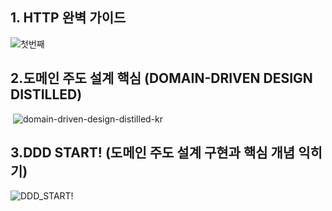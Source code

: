 ## 1. HTTP 완벽 가이드  

![첫번째](https://user-images.githubusercontent.com/50399804/106002372-66540080-60f4-11eb-95ed-920df35b2dba.jpg)

## 2.도메인 주도 설계 핵심 (DOMAIN-DRIVEN DESIGN DISTILLED)

​	![domain-driven-design-distilled-kr](https://user-images.githubusercontent.com/50399804/127802345-1eafc55a-942e-4492-96a9-1d36c1505271.jpeg)

## 3.DDD START! (도메인 주도 설계 구현과 핵심 개념 익히기)

![DDD_START!](https://user-images.githubusercontent.com/50399804/127802340-14ef8375-1760-4e60-987c-ab67388148df.jpeg)


